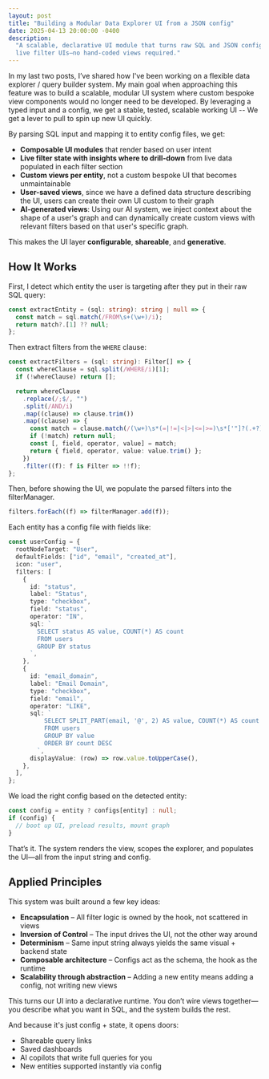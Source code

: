 ```yaml
---
layout: post
title: "Building a Modular Data Explorer UI from a JSON config"
date: 2025-04-13 20:00:00 -0400
description:
  "A scalable, declarative UI module that turns raw SQL and JSON configs into
  live filter UIs—no hand-coded views required."
---
```


In my last two posts, I’ve shared how I've been working on a flexible data
explorer / query builder system. My main goal when approaching this feature was
to build a scalable, modular UI system where custom bespoke view components
would no longer need to be developed. By leveraging a typed input and a config,
we get a stable, tested, scalable working UI -- We get a lever to pull to spin
up new UI quickly.

By parsing SQL input and mapping it to entity config files, we get:

- **Composable UI modules** that render based on user intent
- **Live filter state with insights where to drill-down** from live data
  populated in each filter section
- **Custom views per entity**, not a custom bespoke UI that becomes
  unmaintainable
- **User-saved views**, since we have a defined data structure describing the
  UI, users can create their own UI custom to their graph
- **AI-generated views**: Using our AI system, we inject context about the shape
  of a user's graph and can dynamically create custom views with relevant
  filters based on that user's specific graph.

This makes the UI layer **configurable**, **shareable**, and **generative**.

## How It Works

First, I detect which entity the user is targeting after they put in their raw
SQL query:

```ts
const extractEntity = (sql: string): string | null => {
  const match = sql.match(/FROM\s+(\w+)/i);
  return match?.[1] ?? null;
};
```

Then extract filters from the `WHERE` clause:

```ts
const extractFilters = (sql: string): Filter[] => {
  const whereClause = sql.split(/WHERE/i)[1];
  if (!whereClause) return [];

  return whereClause
    .replace(/;$/, "")
    .split(/AND/i)
    .map((clause) => clause.trim())
    .map((clause) => {
      const match = clause.match(/(\w+)\s*(=|!=|<|>|<=|>=)\s*['"]?(.+?)['"]?$/); // probably better to pull from a defined set
      if (!match) return null;
      const [, field, operator, value] = match;
      return { field, operator, value: value.trim() };
    })
    .filter((f): f is Filter => !!f);
};
```

Then, before showing the UI, we populate the parsed filters into the
filterManager.

```ts
filters.forEach((f) => filterManager.add(f));
```

Each entity has a config file with fields like:

```ts
const userConfig = {
  rootNodeTarget: "User",
  defaultFields: ["id", "email", "created_at"],
  icon: "user",
  filters: [
    {
      id: "status",
      label: "Status",
      type: "checkbox",
      field: "status",
      operator: "IN",
      sql: `
        SELECT status AS value, COUNT(*) AS count
        FROM users
        GROUP BY status
      `,
    },
    {
      id: "email_domain",
      label: "Email Domain",
      type: "checkbox",
      field: "email",
      operator: "LIKE",
      sql: `
          SELECT SPLIT_PART(email, '@', 2) AS value, COUNT(*) AS count
          FROM users
          GROUP BY value
          ORDER BY count DESC
        `,
      displayValue: (row) => row.value.toUpperCase(),
    },
  ],
};

```

We load the right config based on the detected entity:

```ts
const config = entity ? configs[entity] : null;
if (config) {
  // boot up UI, preload results, mount graph
}
```

That’s it. The system renders the view, scopes the explorer, and populates the
UI—all from the input string and config.

## Applied Principles

This system was built around a few key ideas:

- **Encapsulation** – All filter logic is owned by the hook, not scattered in
  views
- **Inversion of Control** – The input drives the UI, not the other way around
- **Determinism** – Same input string always yields the same visual + backend
  state
- **Composable architecture** – Configs act as the schema, the hook as the
  runtime
- **Scalability through abstraction** – Adding a new entity means adding a
  config, not writing new views

This turns our UI into a declarative runtime. You don’t wire views together—you
describe what you want in SQL, and the system builds the rest.

And because it's just config + state, it opens doors:

- Shareable query links
- Saved dashboards
- AI copilots that write full queries for you
- New entities supported instantly via config
